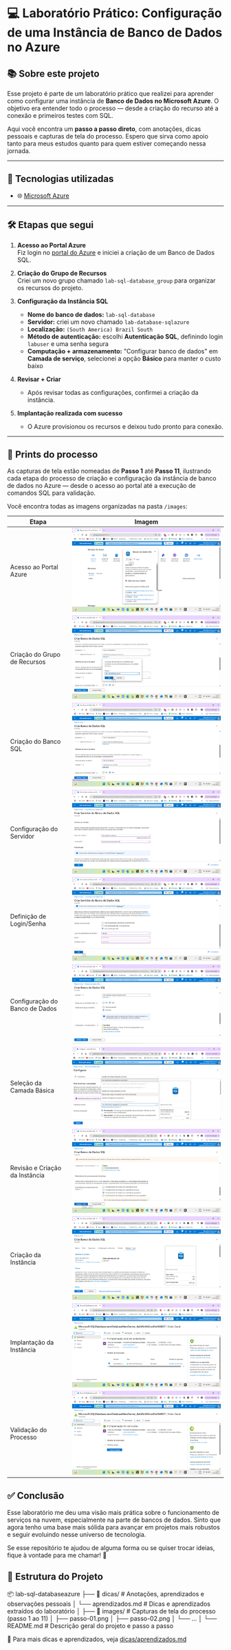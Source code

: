 # 💻 Laboratório Prático: Configuração de uma Instância de Banco de Dados no Azure

## 📚 Sobre este projeto

Esse projeto é parte de um laboratório prático que realizei para aprender como configurar uma instância de **Banco de Dados no Microsoft Azure**. O objetivo era entender todo o processo — desde a criação do recurso até a conexão e primeiros testes com SQL.

Aqui você encontra um **passo a passo direto**, com anotações, dicas pessoais e capturas de tela do processo. Espero que sirva como apoio tanto para meus estudos quanto para quem estiver começando nessa jornada.

---

## 🚀 Tecnologias utilizadas

- 🌐 [Microsoft Azure](https://portal.azure.com/)

---

## 🛠️ Etapas que segui

1. **Acesso ao Portal Azure**  
   Fiz login no [portal do Azure](https://portal.azure.com) e iniciei a criação de um Banco de Dados SQL.

2. **Criação do Grupo de Recursos**  
   Criei um novo grupo chamado `lab-sql-database_group` para organizar os recursos do projeto.

3. **Configuração da Instância SQL**
   - **Nome do banco de dados:** `lab-sql-database`
   - **Servidor:** criei um novo chamado `lab-database-sqlazure`
   - **Localização:** `(South America) Brazil South`
   - **Método de autenticação:** escolhi **Autenticação SQL**, definindo login `labuser` e uma senha segura
   - **Computação + armazenamento:** "Configurar banco de dados" em **Camada de serviço**, selecionei a opção **Básico** para manter o custo baixo

4. **Revisar + Criar**
   - Após revisar todas as configurações, confirmei a criação da instância.

5. **Implantação realizada com sucesso**
   - O Azure provisionou os recursos e deixou tudo pronto para conexão.
     
---

## 📸 Prints do processo

As capturas de tela estão nomeadas de **Passo 1** até **Passo 11**, ilustrando cada etapa do processo de criação e configuração da instância de banco de dados no Azure — desde o acesso ao portal até a execução de comandos SQL para validação.

Você encontra todas as imagens organizadas na pasta `/images`:

| Etapa                     | Imagem                               |
|--------------------------|--------------------------------------|
| Acesso ao Portal Azure   | ![Passo 1](images/passo-01.png)      |
| Criação do Grupo de Recursos | ![Passo 2](images/passo-02.png)  |
| Criação do Banco SQL     | ![Passo 3](images/passo-03.png)      |
| Configuração do Servidor | ![Passo 4](images/passo-04.png)      |
| Definição de Login/Senha | ![Passo 5](images/passo-05.png)      |
| Configuração do Banco de Dados | ![Passo 6](images/passo-06.png)      |
| Seleção da Camada Básica | ![Passo 7](images/passo-07.png)      |
| Revisão e Criação da Instância     | ![Passo 8](images/passo-08.png)      |
| Criação da Instância     | ![Passo 9](images/passo-09.png)      |
| Implantação da Instância   | ![Passo 10](images/passo-10.png)     |
| Validação do Processo  | ![Passo 11](images/passo-11.png)     |

## ✅ Conclusão

Esse laboratório me deu uma visão mais prática sobre o funcionamento de serviços na nuvem, especialmente na parte de bancos de dados. Sinto que agora tenho uma base mais sólida para avançar em projetos mais robustos e seguir evoluindo nesse universo de tecnologia.

Se esse repositório te ajudou de alguma forma ou se quiser trocar ideias, fique à vontade para me chamar! 🚀

## 📁 Estrutura do Projeto

📦 lab-sql-databaseazure
├── 📁 dicas/              # Anotações, aprendizados e observações pessoais
│   └── aprendizados.md   # Dicas e aprendizados extraídos do laboratório
│
├── 📁 images/             # Capturas de tela do processo (passo 1 ao 11)
│   ├── passo-01.png
│   ├── passo-02.png
│   └── ...
│
└── README.md             # Descrição geral do projeto e passo a passo

📎 Para mais dicas e aprendizados, veja [dicas/aprendizados.md](dicas/aprendizados.md)
